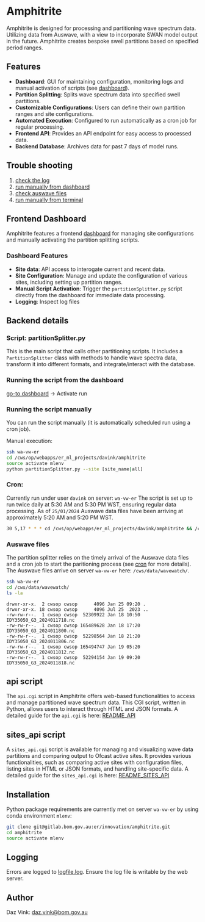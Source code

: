 # Amphitrite

Amphitrite is designed for processing and partitioning wave spectrum data. Utilizing data from Auswave, with a view to incorporate SWAN model output in the future. Amphitrite creates bespoke swell partitions based on specified period ranges.

## Features

-   **Dashboard**: GUI for maintaining configuration, monitoring logs and manual activation of scripts (see [dashboard](http://wa-vw-er/webapps/er_ml_projects/davink/amphitrite/html/dashboard.php)).
-   **Partition Splitting**: Splits wave spectrum data into specified swell partitions.
-   **Customizable Configurations**: Users can define their own partition ranges and site configurations.
-   **Automated Execution**: Configured to run automatically as a cron job for regular processing.
-   **Frontend API**: Provides an API endpoint for easy access to processed data.
-   **Backend Database**: Archives data for past 7 days of model runs.

## Trouble shooting

1. [check the log](#logging)
2. [run manually from dashboard](#running-the-script-from-the-dashboard)
3. [check auswave files](#auswave-files)
4. [run manually from terminal](#running-the-script-manually)

## Frontend Dashboard

Amphitrite features a frontend [dashboard](http://wa-vw-er/webapps/er_ml_projects/davink/amphitrite/html/dashboard.php) for managing site configurations and manually activating the partition splitting scripts.

### Dashboard Features

-   **Site data**: API access to interogate current and recent data.
-   **Site Configuration**: Manage and update the configuration of various sites, including setting up partition ranges.
-   **Manual Script Activation**: Trigger the `partitionSplitter.py` script directly from the dashboard for immediate data processing.
-   **Logging**: Inspect log files

## Backend details

### Script: partitionSplitter.py

This is the main script that calls other partitioning scripts. It includes a `PartitionSplitter` class with methods to handle wave spectra data, transform it into different formats, and integrate/interact with the database.

### Running the script from the dashboard

[go-to dashboard](http://wa-vw-er/webapps/er_ml_projects/davink/amphitrite/html/dashboard.php)
-> Activate run

### Running the script manually

You can run the script manually (it is automatically scheduled run using a cron job).

Manual execution:

```bash
ssh wa-vw-er
cd /cws/op/webapps/er_ml_projects/davink/amphitrite
source activate mlenv
python partitionSplitter.py --site [site_name|all]
```

### Cron:

Currently run under user `davink` on server: `wa-vw-er`
The script is set up to run twice daily at 5:30 AM and 5:30 PM WST, ensuring regular data processing. As of `25/01/2024` Auswave data files have been arriving at approximately 5:20 AM and 5:20 PM WST.

```bash
30 5,17 * * * cd /cws/op/webapps/er_ml_projects/davink/amphitrite && /cws/anaconda/envs/mlenv/bin/python /cws/op/webapps/er_ml_projects/davink/amphitrite/partitionSplitter.py
```

### Auswave files

The partition splitter relies on the timely arrival of the Auswave data files and a cron job to start the paritioning process (see [cron](#cron) for more details). The Auswave files arrive on server `wa-vw-er` here: `/cws/data/wavewatch/`.

```bash
ssh wa-vw-er
cd /cws/data/wavewatch/
ls -la
```

```
drwxr-xr-x.  2 cwsop cwsop      4096 Jan 25 09:20 .
drwxr-xr-x. 18 cwsop cwsop      4096 Jul 25  2023 ..
-rw-rw-r--.  1 cwsop cwsop  52309922 Jan 18 10:50 IDY35050_G3_2024011718.nc
-rw-rw-r--.  1 cwsop cwsop 165489628 Jan 18 17:20 IDY35050_G3_2024011800.nc
-rw-rw-r--.  1 cwsop cwsop  52298564 Jan 18 21:20 IDY35050_G3_2024011806.nc
-rw-rw-r--.  1 cwsop cwsop 165494747 Jan 19 05:20 IDY35050_G3_2024011812.nc
-rw-rw-r--.  1 cwsop cwsop  52294154 Jan 19 09:20 IDY35050_G3_2024011818.nc
```

## api script

The `api.cgi` script in Amphitrite offers web-based functionalities to access and manage partitioned wave spectrum data. This CGI script, written in Python, allows users to interact through HTML and JSON formats.
A detailed guide for the `api.cgi` is here: [README_API](https://gitlab.bom.gov.au/er/innovation/amphitrite/-/blob/master/README_API.md)

## sites_api script

A `sites_api.cgi` script is available for managing and visualizing wave data partitions and comparing output to Ofcast active sites. It provides various functionalities, such as comparing active sites with configuration files, listing sites in HTML or JSON formats, and handling site-specific data.
A detailed guide for the `sites_api.cgi` is here: [README_SITES_API](https://gitlab.bom.gov.au/er/innovation/amphitrite/-/blob/master/README_SITES_API.md)

## Installation

Python package requirements are currently met on server `wa-vw-er` by using conda environment `mlenv`:

```bash
git clone git@gitlab.bom.gov.au:er/innovation/amphitrite.git
cd amphitrite
source activate mlenv
```

## Logging

Errors are logged to [logfile.log](http://wa-vw-er/webapps/er_ml_projects/davink/amphitrite/logfile.log). Ensure the log file is writable by the web server.

## Author

Daz Vink: <daz.vink@bom.gov.au>
